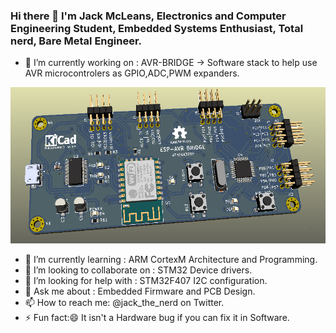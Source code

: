 ### Hi there 👋 I'm Jack McLeans, Electronics and Computer Engineering Student, Embedded Systems Enthusiast, Total nerd, Bare Metal Engineer.

- 🔭 I’m currently working on : AVR-BRIDGE -> Software stack to help use AVR microcontrolers as GPIO,ADC,PWM expanders.
<img src="https://github.com/MCLEANS/MCLEANS/blob/master/brige-board3.PNG" alt="Project Test-Board" width=600 height=250>

- 🌱 I’m currently learning : ARM CortexM Architecture and Programming.
- 👯 I’m looking to collaborate on : STM32 Device drivers.
- 🤔 I’m looking for help with : STM32F407 I2C configuration.
- 💬 Ask me about : Embedded Firmware and PCB Design.
- 📫 How to reach me: @jack_the_nerd on Twitter.
- ⚡ Fun fact:😄 It isn't a Hardware bug if you can fix it in Software.

